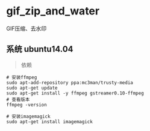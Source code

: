 # gif_zip_and_water
GIF压缩、去水印

## 系统 ubuntu14.04
> 依赖
```
# 安装ffmpeg
sudo apt-add-repository ppa:mc3man/trusty-media
sudo apt-get update
sudo apt-get install -y ffmpeg gstreamer0.10-ffmpeg
# 查看版本
ffmpeg -version

# 安装imagemagick
sudo apt-get install imagemagick
```

